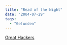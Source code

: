 ```yaml
---
title: "Read of the Night"
date: "2004-07-29"
tags:
  - "Gefunden"
---
```


[Great Hackers](http://www.paulgraham.com/gh.html)
